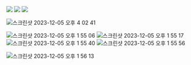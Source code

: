 

<a href="https://github.com/PeterSuh-Q3/tcrpfriend/releases"><img src="https://img.shields.io/github/release/PeterSuh-Q3/tcrpfriend.svg"></a>
<a href="https://hits.seeyoufarm.com"><img src="https://hits.seeyoufarm.com/api/count/incr/badge.svg?url=https%3A%2F%2Fgithub.com%2FPeterSuh-Q3%2Ftinycore-redpill&count_bg=%2379C83D&title_bg=%23555555&icon=&icon_color=%23E7E7E7&title=hits&edge_flat=false"/></a>
[![](https://img.shields.io/static/v1?label=Sponsor&message=%E2%9D%A4&logo=GitHub&color=%23fe8e86)](https://github.com/sponsors/PeterSuh-Q3)


![스크린샷 2023-12-05 오후 4 02 41](https://github.com/PeterSuh-Q3/tcrpfriend/assets/85427533/703b563d-598d-4322-bf97-ad45858cdd61)


![스크린샷 2023-12-05 오후 1 55 06](https://github.com/PeterSuh-Q3/tcrpfriend/assets/85427533/f730cbb1-9653-4cf9-9eaa-e67a38ef9649)
![스크린샷 2023-12-05 오후 1 55 17](https://github.com/PeterSuh-Q3/tcrpfriend/assets/85427533/5828c8b3-6d07-404f-8abd-4cb0eef6323a)
![스크린샷 2023-12-05 오후 1 55 40](https://github.com/PeterSuh-Q3/tcrpfriend/assets/85427533/636885f8-57fa-4856-92b5-7d87f5c2fef1)
![스크린샷 2023-12-05 오후 1 55 56](https://github.com/PeterSuh-Q3/tcrpfriend/assets/85427533/4cc77eb3-f7b4-432a-9403-d200cf1314e0)

![스크린샷 2023-12-05 오후 1 56 13](https://github.com/PeterSuh-Q3/tcrpfriend/assets/85427533/dd12ed23-9bac-47fa-8ba4-6d62aaeed7a5)
